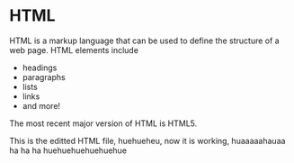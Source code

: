 # HTML

HTML is a markup language that can be used to define the structure of a web page. HTML elements include

* headings
* paragraphs
* lists
* links
* and more!

The most recent major version of HTML is HTML5.

This is the editted HTML file, huehueheu, now it is working, huaaaaahauaa ha ha ha huehuehuehuehuehue